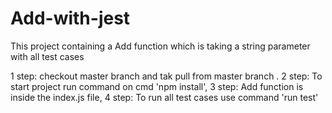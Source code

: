 # Add-with-jest
This project containing a Add function which is taking a string parameter with all test cases
 
1 step: checkout master branch and tak pull from master branch .
2 step:  To start project run command on cmd 'npm install',
3 step:  Add function is inside the index.js file,
4 step:  To run all test cases use command 'run test'

